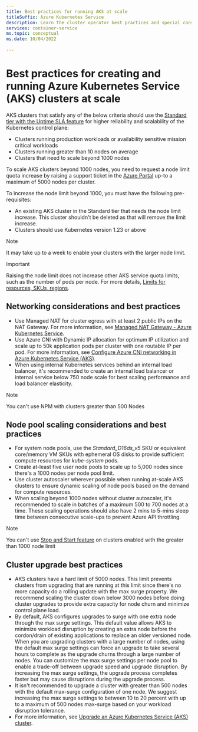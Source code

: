 ```yaml
---
title: Best practices for running AKS at scale 
titleSuffix: Azure Kubernetes Service
description: Learn the cluster operator best practices and special considerations for running large clusters at 500 node scale and beyond 
services: container-service
ms.topic: conceptual
ms.date: 10/04/2022
 
---
```


# Best practices for creating and running Azure Kubernetes Service (AKS) clusters at scale

AKS clusters that satisfy any of the below criteria should use the [Standard tier with the Uptime SLA feature][standard-tier] for higher reliability and scalability of the Kubernetes control plane:

* Clusters running production workloads or availability sensitive mission critical workloads
* Clusters running greater than 10 nodes on average
* Clusters that need to scale beyond 1000 nodes

To scale AKS clusters beyond 1000 nodes, you need to request a node limit quota increase by raising a support ticket in the [Azure Portal][Azure Portal] up-to a maximum of 5000 nodes per cluster.

To increase the node limit beyond 1000, you must have the following pre-requisites:

- An existing AKS cluster in the Standard tier that needs the node limit increase. This cluster shouldn't be deleted as that will remove the limit increase.
- Clusters should use Kubernetes version 1.23 or above

> [!NOTE] 
> It may take up to a week to enable your clusters with the larger node limit.

> [!IMPORTANT]
> Raising the node limit does not increase other AKS service quota limits, such as the number of pods per node. For more details, [Limits for resources, SKUs, regions][quotas-skus-regions].

## Networking considerations and best practices

* Use Managed NAT for cluster egress with at least 2 public IPs on the NAT Gateway. For more information, see [Managed NAT Gateway - Azure Kubernetes Service][Managed NAT Gateway - Azure Kubernetes Service].
* Use Azure CNI with Dynamic IP allocation for optimum IP utilization and scale up to 50k application pods per cluster with one routable IP per pod. For more information, see [Configure Azure CNI networking in Azure Kubernetes Service (AKS)][Configure Azure CNI networking in Azure Kubernetes Service (AKS)].
* When using internal Kubernetes services behind an internal load balancer, it's recommended to create an internal load balancer or internal service below 750 node scale for best scaling performance and load balancer elasticity.

> [!NOTE] 
> You can't use NPM with clusters greater than 500 Nodes 

## Node pool scaling considerations and best practices

* For system node pools, use the *Standard_D16ds_v5* SKU or equivalent core/memory VM SKUs with ephemeral OS disks to provide sufficient compute resources for *kube-system* pods.
* Create at-least five user node pools to scale up to 5,000 nodes since there's a 1000 nodes per node pool limit.
* Use cluster autoscaler wherever possible when running at-scale AKS clusters to ensure dynamic scaling of node pools based on the demand for compute resources.
* When scaling beyond 1000 nodes without cluster autoscaler, it's recommended to scale in batches of a maximum 500 to 700 nodes at a time. These scaling operations should also have 2 mins to 5-mins sleep time between consecutive scale-ups to prevent Azure API throttling.

> [!NOTE] 
> You can't use [Stop and Start feature][Stop and Start feature] on clusters enabled with the greater than 1000 node limit

## Cluster upgrade best practices

* AKS clusters have a hard limit of 5000 nodes. This limit prevents clusters from upgrading that are running at this limit since there's no more capacity do a rolling update with the max surge property. We recommend scaling the cluster down below 3000 nodes before doing cluster upgrades to provide extra capacity for node churn and minimize control plane load.
* By default, AKS configures upgrades to surge with one extra node through the max surge settings. This default value allows AKS to minimize workload disruption by creating an extra node before the cordon/drain of existing applications to replace an older versioned node. When you are upgrading clusters with a large number of nodes, using the default max surge settings can force an upgrade to take several hours to complete as the upgrade churns through a large number of nodes. You can customize the max surge settings per node pool to enable a trade-off between upgrade speed and upgrade disruption. By increasing the max surge settings, the upgrade process completes faster but may cause disruptions during the upgrade process.
* It isn't recommended to upgrade a cluster with greater than 500 nodes with the default max-surge configuration of one node. We suggest increasing the max surge settings to between 10 to 20 percent with up to a maximum of 500 nodes max-surge based on your workload disruption tolerance. 
* For more information, see [Upgrade an Azure Kubernetes Service (AKS) cluster][cluster upgrades].

<!-- Links - External -->
[Managed NAT Gateway - Azure Kubernetes Service]: nat-gateway.md
[Configure Azure CNI networking in Azure Kubernetes Service (AKS)]: configure-azure-cni.md#dynamic-allocation-of-ips-and-enhanced-subnet-support
[max surge]: upgrade-cluster.md?tabs=azure-cli#customize-node-surge-upgrade
[Azure Portal]: https://portal.azure.com/#create/Microsoft.Support/Parameters/%7B%0D%0A%09%22subId%22%3A+%22%22%2C%0D%0A%09%22pesId%22%3A+%225a3a423f-8667-9095-1770-0a554a934512%22%2C%0D%0A%09%22supportTopicId%22%3A+%2280ea0df7-5108-8e37-2b0e-9737517f0b96%22%2C%0D%0A%09%22contextInfo%22%3A+%22AksLabelDeprecationMarch22%22%2C%0D%0A%09%22caller%22%3A+%22Microsoft_Azure_ContainerService+%2B+AksLabelDeprecationMarch22%22%2C%0D%0A%09%22severity%22%3A+%223%22%0D%0A%7D
[standard-tier]: free-standard-pricing-tiers.md

<!-- LINKS - Internal -->
[quotas-skus-regions]: quotas-skus-regions.md
[cluster upgrades]: upgrade-cluster.md
[Stop and Start feature]: start-stop-cluster.md
